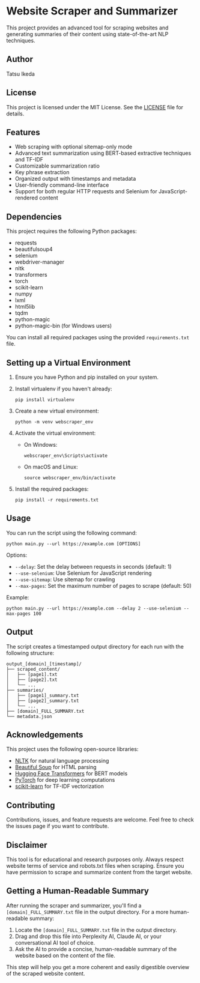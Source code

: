 # Website Scraper and Summarizer

This project provides an advanced tool for scraping websites and generating summaries of their content using state-of-the-art NLP techniques.

## Author

Tatsu Ikeda

## License

This project is licensed under the MIT License. See the [LICENSE](LICENSE) file for details.

## Features

- Web scraping with optional sitemap-only mode
- Advanced text summarization using BERT-based extractive techniques and TF-IDF
- Customizable summarization ratio
- Key phrase extraction
- Organized output with timestamps and metadata
- User-friendly command-line interface
- Support for both regular HTTP requests and Selenium for JavaScript-rendered content

## Dependencies

This project requires the following Python packages:

- requests
- beautifulsoup4
- selenium
- webdriver-manager
- nltk
- transformers
- torch
- scikit-learn
- numpy
- lxml
- html5lib
- tqdm
- python-magic
- python-magic-bin (for Windows users)

You can install all required packages using the provided `requirements.txt` file.

## Setting up a Virtual Environment

1. Ensure you have Python and pip installed on your system.

2. Install virtualenv if you haven't already:
   ```
   pip install virtualenv
   ```

3. Create a new virtual environment:
   ```
   python -m venv webscraper_env
   ```

4. Activate the virtual environment:
   - On Windows:
     ```
     webscraper_env\Scripts\activate
     ```
   - On macOS and Linux:
     ```
     source webscraper_env/bin/activate
     ```

5. Install the required packages:
   ```
   pip install -r requirements.txt
   ```

## Usage

You can run the script using the following command:

```
python main.py --url https://example.com [OPTIONS]
```

Options:
- `--delay`: Set the delay between requests in seconds (default: 1)
- `--use-selenium`: Use Selenium for JavaScript rendering
- `--use-sitemap`: Use sitemap for crawling
- `--max-pages`: Set the maximum number of pages to scrape (default: 50)

Example:
```
python main.py --url https://example.com --delay 2 --use-selenium --max-pages 100
```

## Output

The script creates a timestamped output directory for each run with the following structure:

```
output_[domain]_[timestamp]/
├── scraped_content/
│   ├── [page1].txt
│   ├── [page2].txt
│   └── ...
├── summaries/
│   ├── [page1]_summary.txt
│   ├── [page2]_summary.txt
│   └── ...
├── [domain]_FULL_SUMMARY.txt
└── metadata.json
```

## Acknowledgements

This project uses the following open-source libraries:
- [NLTK](https://www.nltk.org/) for natural language processing
- [Beautiful Soup](https://www.crummy.com/software/BeautifulSoup/) for HTML parsing
- [Hugging Face Transformers](https://huggingface.co/transformers/) for BERT models
- [PyTorch](https://pytorch.org/) for deep learning computations
- [scikit-learn](https://scikit-learn.org/) for TF-IDF vectorization

## Contributing

Contributions, issues, and feature requests are welcome. Feel free to check the issues page if you want to contribute.

## Disclaimer

This tool is for educational and research purposes only. Always respect website terms of service and robots.txt files when scraping. Ensure you have permission to scrape and summarize content from the target website.

## Getting a Human-Readable Summary

After running the scraper and summarizer, you'll find a `[domain]_FULL_SUMMARY.txt` file in the output directory. For a more human-readable summary:

1. Locate the `[domain]_FULL_SUMMARY.txt` file in the output directory.
2. Drag and drop this file into Perplexity AI, Claude AI, or your conversational AI tool of choice.
3. Ask the AI to provide a concise, human-readable summary of the website based on the content of the file.

This step will help you get a more coherent and easily digestible overview of the scraped website content.
